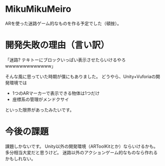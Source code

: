 MikuMikuMeiro
=============

ARを使った迷路ゲーム的なものを作る予定でした（頓挫）。

# 開発失敗の理由（言い訳）
「迷路? テキトーにブロックいっぱい表示させたらいけるやろwwwwwwwwwwwww」

そんな風に思っていた時期が僕にもありました。
どうやら、Unity+Vuforiaの開発環境では

* 1つのARマーカーで表示できる物体は1つだけ
* 座標系の管理がメンドクサイ

といった限界があったみたいです。

# 今後の課題
課題しかないです。
Unity以外の開発環境（ARToolKitとか）ならいけるかも。多分相当大変だと思うけど。
迷路以外のアクションゲーム的なものなら作れるかもしれない。
